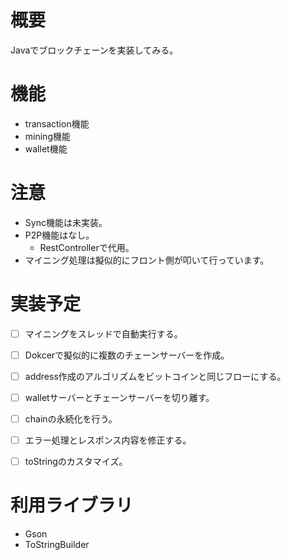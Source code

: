 # 概要

Javaでブロックチェーンを実装してみる。


# 機能

- transaction機能
- mining機能
- wallet機能


# 注意

- Sync機能は未実装。
- P2P機能はなし。
	- RestControllerで代用。
- マイニング処理は擬似的にフロント側が叩いて行っています。

	
# 実装予定

- [ ] マイニングをスレッドで自動実行する。
- [ ] Dokcerで擬似的に複数のチェーンサーバーを作成。
- [ ] address作成のアルゴリズムをビットコインと同じフローにする。
- [ ] walletサーバーとチェーンサーバーを切り離す。
- [ ] chainの永続化を行う。
- [ ] エラー処理とレスポンス内容を修正する。
- [ ] toStringのカスタマイズ。


# 利用ライブラリ

- Gson
- ToStringBuilder